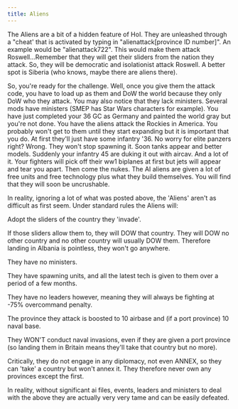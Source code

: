 ```yaml
---
title: Aliens
---
```

 The Aliens are a bit of a hidden feature of HoI. They are unleashed through a "cheat' that is activated by typing in "alienattack\[province ID number\]". An example would be "alienattack722". This would make them attack Roswell...Remember that they will get their sliders from the nation they attack. So, they will be democratic and isolationist attack Roswell. A better spot is Siberia (who knows, maybe there are aliens there).

So, you're ready for the challenge. Well, once you give them the attack code, you have to load up as them and DoW the world because they only DoW who they attack. You may also notice that they lack ministers. Several mods have ministers (SMEP has Star Wars characters for example). You have just completed your 36 GC as Germany and painted the world gray but you're not done. You have the aliens attack the Rockies in America. You probably won't get to them until they start expanding but it is important that you do. At first they'll just have some infantry '36. No worry for elite panzers right? Wrong. They won't stop spawning it. Soon tanks appear and better models. Suddenly your infantry 45 are duking it out with aircav. And a lot of it. Your fighters will pick off their ww1 biplanes at first but jets will appear and tear you apart. Then come the nukes. The AI aliens are given a lot of free units and free technology plus what they build themselves. You will find that they will soon be uncrushable.

In reality, ignoring a lot of what was posted above, the 'Aliens' aren't as difficult as first seem. Under standard rules the Aliens will:

Adopt the sliders of the country they 'invade'.

If those sliders allow them to, they will DOW that country. They will DOW no other country and no other country will usually DOW them. Therefore landing in Albania is pointless, they won't go anywhere.

They have no ministers.

They have spawning units, and all the latest tech is given to them over a period of a few months.

They have no leaders however, meaning they will always be fighting at -75% overcommand penalty.

The province they attack is boosted to 10 airbase and (if a port province) 10 naval base.

They WON'T conduct naval invasions, even if they are given a port province (so landing them in Britain means they'll take that country but no more).

Critically, they do not engage in any diplomacy, not even ANNEX, so they can 'take' a country but won't annex it. They therefore never own any provinces except the first.

In reality, without significant ai files, events, leaders and ministers to deal with the above they are actually very very tame and can be easily defeated.